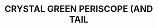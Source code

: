 ---
layout: product
title: "CRYSTAL GREEN PERISCOPE (AND TAIL"
price: "300" 
desc: "Akrilna boja 17mL - Kristal"
img_path: "/assets/img/A.MIG-0096.jpg"
brand: "AMMO"
available: true
special_offer: false
new: false
soon: false
cat: "020000"
subcat: "020100"
subsubcat: "020101"
sifra: "A.MIG-0096"
popular: false
---